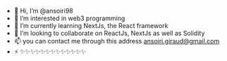 - 👋 Hi, I’m @ansoiri98
- 👀 I’m interested in web3 programming
- 🌱 I’m currently learning NextJs, the React framework
- 💞️ I’m looking to collaborate on ReactJs, NextJs as well as Solidity
- 📫 you can contact me through this address ansoiri.giraud@gmail.com
- ⚡ ✨✨✨✨✨✨✨✨✨✨✨✨✨

<!---
ansoiri98/ansoiri98 is a ✨ special ✨ repository because its `README.md` (this file) appears on your GitHub profile.
You can click the Preview link to take a look at your changes.
--->
